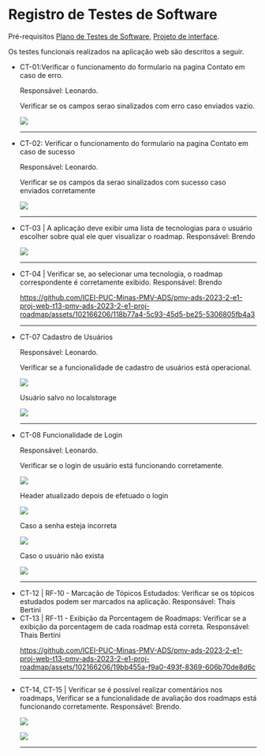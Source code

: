 # Registro de Testes de Software

Pré-requisitos [Plano de Testes de Software](https://github.com/ICEI-PUC-Minas-PMV-ADS/ads-e1-exemplo-vida-de-estudante/blob/main/documentos/07-Plano%20de%20Testes%20de%20Software.md), [Projeto de interface](https://github.com/ICEI-PUC-Minas-PMV-ADS/pmv-ads-2023-2-e1-proj-web-t13-pmv-ads-2023-2-e1-proj-roadmap/blob/main/documentos/04-Projeto%20de%20Interface.md).

Os testes funcionais realizados na aplicação web são descritos a seguir.

<ul>

  <li>CT-01:Verificar o funcionamento do formulario na pagina Contato em caso de erro. 
    <p>Responsável: Leonardo.</p>
    <p>Verificar se os campos serao sinalizados com erro caso enviados vazio.</p>
    <img src="./img/ct-01.png"/>
  </li>


<hr>

  <li>CT-02: Verificar o funcionamento do formulario na pagina Contato em caso de sucesso
    <p>Responsável: Leonardo.</p>
    <p>Verificar se os campos da serao sinalizados com sucesso caso enviados corretamente</p>
    <img src="./img/ct-02.png"/>
  </li>

<hr>

 <li>CT-03 | A aplicação deve exibir uma lista de tecnologias para o usuário escolher sobre qual ele quer visualizar o roadmap.
 Responsável: Brendo

![](ct03.png)

 </li>

<hr>

<li>CT-04 | Verificar se, ao selecionar uma tecnologia, o roadmap correspondente é corretamente exibido.
 Responsável: Brendo

https://github.com/ICEI-PUC-Minas-PMV-ADS/pmv-ads-2023-2-e1-proj-web-t13-pmv-ads-2023-2-e1-proj-roadmap/assets/102166206/118b77a4-5c93-45d5-be25-5306805fb4a3

</li>

<hr>

<li>CT-07 Cadastro de Usuários
  <p>Responsável: Leonardo.</p>
  <p>Verificar se a funcionalidade de cadastro de usuários está operacional.</p>
  <img src="./img/ct-07-a.png"/>
  <p>Usuário salvo no localstorage</p>
  <img src="./img/ct-07-b.png"/>
</li>

<hr>

<li>CT-08 Funcionalidade de Login
  <p>Responsável: Leonardo.</p>
  <p>Verificar se o login de usuário está funcionando corretamente.</p>
  <img src="./img/ct-08-a.png"/>
  <p>Header atualizado depois de efetuado o login</p>
  <img src="./img/ct-08-b.png"/>
  <p>Caso a senha esteja incorreta</p>
  <img src="./img/ct-08-c.png"/>
  <p>Caso o usuário não exista</p>
  <img src="./img/ct-08-d.png"/>
</li>

 <hr>
  <li>CT-12 | RF-10 - Marcação de Tópicos Estudados: Verificar se os tópicos estudados podem ser marcados na aplicação.
  Responsável: Thais Bertini
  </li>

<li>CT-13 | RF-11 - Exibição da Porcentagem de Roadmaps: Verificar se a exibição da porcentagem de cada roadmap está correta.
  Responsável: Thais Bertini
</li>

https://github.com/ICEI-PUC-Minas-PMV-ADS/pmv-ads-2023-2-e1-proj-web-t13-pmv-ads-2023-2-e1-proj-roadmap/assets/102166206/19bb455a-f9a0-493f-8369-606b70de8d6c

  </li>
<hr>
  <li> CT-14, CT-15 | Verificar se é possível realizar comentários nos roadmaps, Verificar se a funcionalidade de avaliação dos roadmaps está funcionando corretamente.
  Responsável: Brendo.

![](teste-barra-comentarios.png)

![](teste-barra-comentarios2.png)

  </li>
<hr>

</ul>
